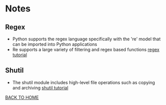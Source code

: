 # Notes

## Regex

- Python supports the regex language specifically with the 're' model that can be imported into Python applications
- Re supports a large variety of filtering and regex based functions [regex tutorial](https://www.datacamp.com/community/tutorials/python-regular-expression-tutorial)


## Shutil

- The shutil module includes high-level file operations such as copying and archiving
[shutil tutorial](https://pymotw.com/3/shutil/)

[BACK TO HOME](https://folksmash.github.io/reading-notes/)